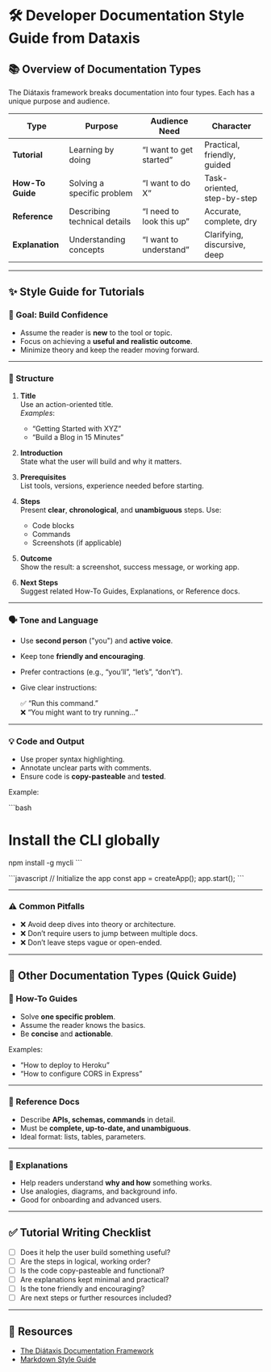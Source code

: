 # 🛠 Developer Documentation Style Guide from Dataxis

## 📚 Overview of Documentation Types

The Diátaxis framework breaks documentation into four types. Each has a unique purpose and audience.

| Type             | Purpose                        | Audience Need            | Character                     |
|------------------|--------------------------------|---------------------------|-------------------------------|
| **Tutorial**     | Learning by doing              | “I want to get started”   | Practical, friendly, guided   |
| **How-To Guide** | Solving a specific problem     | “I want to do X”          | Task-oriented, step-by-step   |
| **Reference**    | Describing technical details   | “I need to look this up”  | Accurate, complete, dry       |
| **Explanation**  | Understanding concepts         | “I want to understand”    | Clarifying, discursive, deep  |

---

## ✨ Style Guide for **Tutorials**

### 🎯 Goal: Build Confidence

- Assume the reader is **new** to the tool or topic.
- Focus on achieving a **useful and realistic outcome**.
- Minimize theory and keep the reader moving forward.

---

### 📐 Structure

1. **Title**  
   Use an action-oriented title.  
   _Examples_:  
   - “Getting Started with XYZ”  
   - “Build a Blog in 15 Minutes”

2. **Introduction**  
   State what the user will build and why it matters.

3. **Prerequisites**  
   List tools, versions, experience needed before starting.

4. **Steps**  
   Present **clear**, **chronological**, and **unambiguous** steps. Use:
   - Code blocks
   - Commands
   - Screenshots (if applicable)

5. **Outcome**  
   Show the result: a screenshot, success message, or working app.

6. **Next Steps**  
   Suggest related How-To Guides, Explanations, or Reference docs.

---

### 🗣 Tone and Language

- Use **second person** ("you") and **active voice**.
- Keep tone **friendly and encouraging**.
- Prefer contractions (e.g., “you’ll”, “let’s”, “don’t”).
- Give clear instructions:
  
  ✅ “Run this command.”  
  ❌ “You might want to try running…”

---

### 💡 Code and Output

- Use proper syntax highlighting.
- Annotate unclear parts with comments.
- Ensure code is **copy-pasteable** and **tested**.

Example:

\```bash
# Install the CLI globally
npm install -g mycli
\```

\```javascript
// Initialize the app
const app = createApp();
app.start();
\```

---

### ⚠️ Common Pitfalls

- ❌ Avoid deep dives into theory or architecture.
- ❌ Don’t require users to jump between multiple docs.
- ❌ Don’t leave steps vague or open-ended.

---

## 🧭 Other Documentation Types (Quick Guide)

### 📌 How-To Guides

- Solve **one specific problem**.
- Assume the reader knows the basics.
- Be **concise** and **actionable**.

Examples:
- “How to deploy to Heroku”
- “How to configure CORS in Express”

---

### 🧾 Reference Docs

- Describe **APIs, schemas, commands** in detail.
- Must be **complete, up-to-date, and unambiguous**.
- Ideal format: lists, tables, parameters.

---

### 📖 Explanations

- Help readers understand **why and how** something works.
- Use analogies, diagrams, and background info.
- Good for onboarding and advanced users.

---

## ✅ Tutorial Writing Checklist

- [ ] Does it help the user build something useful?
- [ ] Are the steps in logical, working order?
- [ ] Is the code copy-pasteable and functional?
- [ ] Are explanations kept minimal and practical?
- [ ] Is the tone friendly and encouraging?
- [ ] Are next steps or further resources included?

---

## 📎 Resources

- [The Diátaxis Documentation Framework](https://diataxis.fr/)
- [Markdown Style Guide](https://www.markdownguide.org/basic-syntax/)
